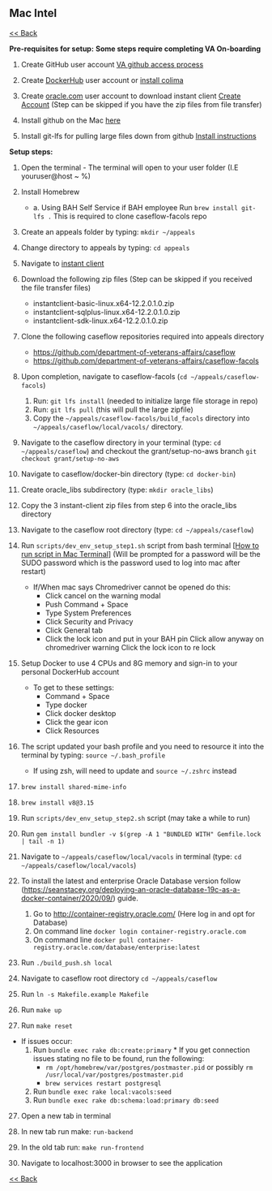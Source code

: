 ## Mac Intel  ##################################################

[<< Back](README.md)

**Pre-requisites for setup:**
**Some steps require completing VA On-boarding**

1. Create GitHub user account [VA github access process](https://department-of-veterans-affairs.github.io/github-handbook/guides/onboarding/getting-access)

2. Create [DockerHub](https://hub.docker.com/signup) user account or [install colima](https://github.com/abiosoft/colima#installation)

3. Create [oracle.com](http://oracle.com/) user account to download instant client [Create Account](https://profile.oracle.com/myprofile/account/create-account.jspx) (Step can be skipped if you have the zip files from file transfer)

4. Install github on the Mac [here](https://desktop.github.com/)

5. Install git-lfs for pulling large files down from github [Install instructions](https://git-lfs.github.com/)

**Setup steps:**

1. Open the terminal - The terminal will open to your user folder (I.E youruser@host ~ %)
2. Install Homebrew
    * a. Using BAH Self Service if BAH employee Run ```brew install git-lfs .``` This is required to clone caseflow-facols repo

3. Create an appeals folder by typing: `mkdir ~/appeals`

4. Change directory to appeals by typing: `cd appeals`

5. Navigate to [instant client](https://www.oracle.com/database/technologies/instant-client/linux-x86-64-downloads.html)

6. Download the following zip files (Step can be skipped if you received the file transfer files)
    * instantclient-basic-linux.x64-12.2.0.1.0.zip
    * instantclient-sqlplus-linux.x64-12.2.0.1.0.zip
    * instantclient-sdk-linux.x64-12.2.0.1.0.zip

7. Clone the following caseflow repositories required into appeals directory
    * https://github.com/department-of-veterans-affairs/caseflow
    * https://github.com/department-of-veterans-affairs/caseflow-facols

8. Upon completion, navigate to caseflow-facols (`cd ~/appeals/caseflow-facols`)
    1. Run: `git lfs install` (needed to initialize large file storage in repo)
    2. Run: `git lfs pull` (this will pull the large zipfile)
    3. Copy the `~/appeals/caseflow-facols/build_facols` directory into `~/appeals/caseflow/local/vacols/` directory.

9. Navigate to the caseflow directory in your terminal (type: `cd ~/appeals/caseflow`) and checkout the grant/setup-no-aws branch `git checkout grant/setup-no-aws`

10. Navigate to caseflow/docker-bin directory (type: `cd docker-bin`)

11. Create oracle_libs subdirectory (type: `mkdir oracle_libs`)

12. Copy the 3 instant-client zip files from step 6 into the oracle_libs directory

13. Navigate to the caseflow root directory (type: `cd ~/appeals/caseflow`)

14. Run `scripts/dev_env_setup_step1.sh` script from bash terminal [[How to run script in Mac Terminal](https://apple.stackexchange.com/questions/235128/how-do-i-run-a-sh-or-command-file-in-terminal)] (Will be prompted for a password will be the SUDO password which is the password used to log into mac after restart)
    * If/When mac says Chromedriver cannot be opened do this:
        * Click cancel on the warning modal
        * Push Command + Space
        * Type System Preferences
        * Click Security and Privacy
        * Click General tab
        * Click the lock icon and put in your BAH pin Click allow anyway on chromedriver warning Click the lock icon to re lock

15. Setup Docker to use 4 CPUs and 8G memory and sign-in to your personal DockerHub account
    * To get to these settings:
        * Command + Space
        * Type docker
        * Click docker desktop
        * Click the gear icon
        * Click Resources

16. The script updated your bash profile and you need to resource it into the terminal by typing: `source ~/.bash_profile`
    * If using zsh, will need to update and `source ~/.zshrc` instead

17. `brew install shared-mime-info`

18. `brew install v8@3.15`

19. Run `scripts/dev_env_setup_step2.sh` script (may take a while to run)

20. Run `gem install bundler -v $(grep -A 1 "BUNDLED WITH" Gemfile.lock | tail -n 1)`

21. Navigate to `~/appeals/caseflow/local/vacols` in terminal (type: `cd ~/appeals/caseflow/local/vacols`)

22. To install the latest and enterprise Oracle Database version follow (https://seanstacey.org/deploying-an-oracle-database-19c-as-a-docker-container/2020/09/) guide.
    1. Go to http://container-registry.oracle.com/ (Here log in and opt for Database)
    2. On command line `docker login container-registry.oracle.com`
    3. On command line `docker pull container-registry.oracle.com/database/enterprise:latest`

23. Run `./build_push.sh local`

24. Navigate to caseflow root directory `cd ~/appeals/caseflow`

25. Run `ln -s Makefile.example Makefile`

26. Run `make up`

27. Run `make reset`
   * If issues occur:
      1.  Run `bundle exec rake db:create:primary`
         * If you get connection issues stating no file to be found, run the following:
            * `rm /opt/homebrew/var/postgres/postmaster.pid` or possibly `rm /usr/local/var/postgres/postmaster.pid`
            * `brew services restart postgresql`
      2. Run `bundle exec rake local:vacols:seed`
      3. Run `bundle exec rake db:schema:load:primary db:seed`

27. Open a new tab in terminal

28. In new tab run make: ```run-backend```

29. In the old tab run: ```make run-frontend```

30. Navigate to localhost:3000 in browser to see the application

[<< Back](README.md)
